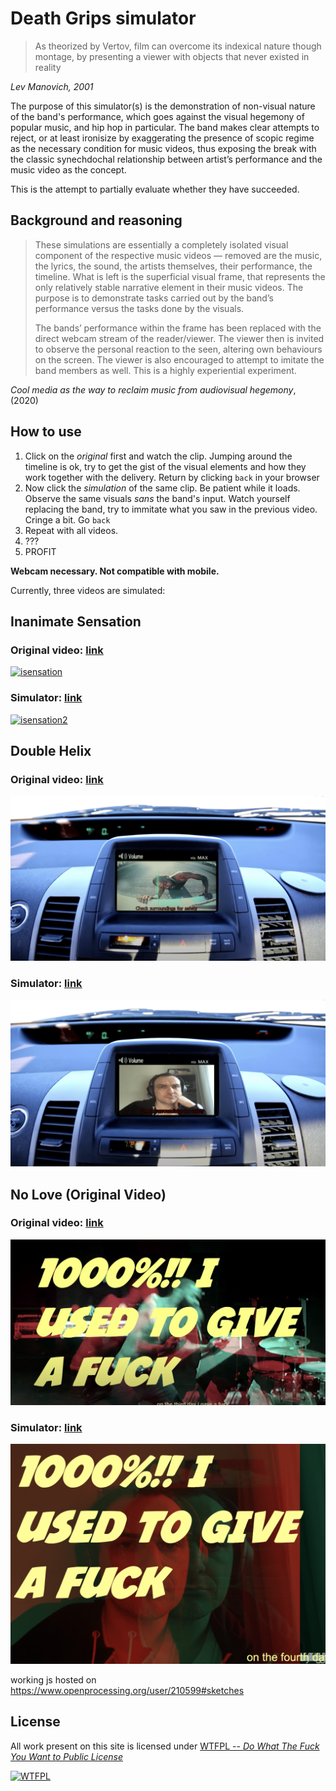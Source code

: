# Death Grips simulator


> As theorized by Vertov, film can overcome its indexical nature though montage, by presenting a viewer with objects that never existed in reality

*Lev Manovich, 2001*



The purpose of this simulator(s) is the demonstration of non-visual nature of the band's performance, which goes against the visual hegemony of popular music, and hip hop in particular. The band makes clear attempts to reject, or at least ironisize by exaggerating the presence of scopic regime as the necessary condition for music videos, thus exposing the break with the classic synechdochal relationship between artist’s performance and the music video as the concept.

This is the attempt to partially evaluate whether they have succeeded.





## Background and reasoning

>These simulations are essentially a completely isolated visual component of the respective music videos — removed are the music, the lyrics, the sound, the artists themselves, their performance, the timeline. What is left is the superficial visual frame, that represents the only relatively stable narrative element in their music videos. The purpose is to demonstrate tasks carried out by the band’s performance versus the tasks done by the visuals.
>
>The bands’ performance within the frame has been replaced with the direct webcam stream of the reader/viewer. The viewer then is invited to observe the personal reaction to the seen, altering own behaviours on the screen. The viewer is also encouraged to attempt to imitate the band members as well. This is a highly experiential experiment.

_Cool media as the way to reclaim music from audiovisual hegemony_, (2020)


## How to use

1. Click on the _original_ first and watch the clip. Jumping around the timeline is ok, try to get the gist of the visual elements and how they work together with the delivery. Return by clicking `back` in your browser
2. Now click the _simulation_ of the same clip. Be patient while it loads. Observe the same visuals _sans_ the band's input. Watch yourself replacing the band, try to immitate what you saw in the previous video. Cringe a bit. Go `back`
3. Repeat with all videos.
4. ???
5. PROFIT


**Webcam necessary. Not compatible with mobile.**



Currently, three videos are simulated:





## Inanimate Sensation

### Original video: [link](https://www.youtube.com/watch?v=r5GCn1BKkxg)

[![isensation](media/isensation.png)](https://www.youtube.com/watch?v=r5GCn1BKkxg)

### Simulator: [link](https://www.openprocessing.org/sketch/910202/embed/?plusEmbedHash=ZDg3MTgyYzI5YzU0MDFjNTM4NTZlYTZmM2NjZTQ3NzY4NmZhOTNiODI2ZWI5MmY5ZWFiNGM1ZDhmMDlmNDlkZDAzOTdmMzE5NjI0ZjYwNTEwNjg5NjQ3ODY1YjJmMzE1ZjMyYmExN2RkM2U0YWQ2ZjI1MjVmYjk5YWY5OGNmZWJ2RG11QUR0S1hXZUlJN0JOUHg0L1NKK095MVB3NHVsdTFvV0hlK1AwTjVLWnUwNHJXaHdlU3VsVzBNYmVnMCs1ZzR4Z2pYN21UbHkzVHE5bndkb0duUT09&plusEmbedTitle=true&plusEmbedFullscreen=true)

[![isensation2](media/isensation2.png)](https://www.openprocessing.org/sketch/910202/embed/?plusEmbedHash=ZDg3MTgyYzI5YzU0MDFjNTM4NTZlYTZmM2NjZTQ3NzY4NmZhOTNiODI2ZWI5MmY5ZWFiNGM1ZDhmMDlmNDlkZDAzOTdmMzE5NjI0ZjYwNTEwNjg5NjQ3ODY1YjJmMzE1ZjMyYmExN2RkM2U0YWQ2ZjI1MjVmYjk5YWY5OGNmZWJ2RG11QUR0S1hXZUlJN0JOUHg0L1NKK095MVB3NHVsdTFvV0hlK1AwTjVLWnUwNHJXaHdlU3VsVzBNYmVnMCs1ZzR4Z2pYN21UbHkzVHE5bndkb0duUT09&plusEmbedTitle=true&plusEmbedFullscreen=true)





## Double Helix

### Original video: [link](https://www.youtube.com/watch?v=tWzJhkrZm5Y)

[![dhelix](media/dhelix-1260485.png)](https://www.youtube.com/watch?v=tWzJhkrZm5Y)

### Simulator: [link](https://www.openprocessing.org/sketch/910456/embed/?plusEmbedHash=Y2EwZmE4ZjNmZTgwZTYzZTA4YTc1NmI1YmFhNmMyNjhiNjM0MWMwZGY0NjE2YzliOGZkMWVmYmViNGI4NTY4YjYwNjEzNjk2NGI1MTU1MDFhOTg2NTEyYzdjZTQwZDliYWRjZTE5ZDVmZTU5ZTRmMzg2ZDkwZjYzMDZlZTAxYTMrOWlQdTBNczBLeWlKV0R5SDhHeXB5aTJsd2tmZ3FFYlgyVVcxUjhYYVd3TWsvcVhRRkJRbmRBSWE4NUJKQmJCaVlXV0ZqbVBTd3ZkbGtBQzMzaHFmdz09&plusEmbedTitle=true&plusEmbedFullscreen=true)

[![dhelix2](media/dhelix2.png)](https://www.openprocessing.org/sketch/910456/embed/?plusEmbedHash=Y2EwZmE4ZjNmZTgwZTYzZTA4YTc1NmI1YmFhNmMyNjhiNjM0MWMwZGY0NjE2YzliOGZkMWVmYmViNGI4NTY4YjYwNjEzNjk2NGI1MTU1MDFhOTg2NTEyYzdjZTQwZDliYWRjZTE5ZDVmZTU5ZTRmMzg2ZDkwZjYzMDZlZTAxYTMrOWlQdTBNczBLeWlKV0R5SDhHeXB5aTJsd2tmZ3FFYlgyVVcxUjhYYVd3TWsvcVhRRkJRbmRBSWE4NUJKQmJCaVlXV0ZqbVBTd3ZkbGtBQzMzaHFmdz09&plusEmbedTitle=true&plusEmbedFullscreen=true)





## No Love (Original Video)

### Original video: [link](https://www.youtube.com/watch?v=2MHhLDCJ57E)

[![nlove](media/nlove.png)](https://www.youtube.com/watch?v=2MHhLDCJ57E)

### Simulator: [link](https://www.openprocessing.org/sketch/911210/embed/?plusEmbedHash=MDQyN2IzMjNlNmI1MGYyODQ3MTI2YmJmMDk1N2U5MTc2OTkxMDEyY2I1Mzg3MzI0ODkzZDJjMjM3OWU0Mjc5ZGEzY2MxMzQ3NjdjODNhZGVhMzM1OGZiNGYzNDI4OWE4YjFiNzQ3MWYzNGFiZGIyOGVmYmEzYjA3N2Y0Yjk1ZmRPeCtXalp3eGpSUHM3ckRCYTBUZm53MHRYY0VGVXhyTmt1Y2QyYjB5NU56TnBCam0zOUJuNEhFSGJIa1E2Wm5NdXUxdURQRk8rRmIxUEIwS1hpL3JwUT09&plusEmbedTitle=true&plusEmbedFullscreen=true)

[![nlove2](media/nlove2.png)](https://www.openprocessing.org/sketch/911210/embed/?plusEmbedHash=MDQyN2IzMjNlNmI1MGYyODQ3MTI2YmJmMDk1N2U5MTc2OTkxMDEyY2I1Mzg3MzI0ODkzZDJjMjM3OWU0Mjc5ZGEzY2MxMzQ3NjdjODNhZGVhMzM1OGZiNGYzNDI4OWE4YjFiNzQ3MWYzNGFiZGIyOGVmYmEzYjA3N2Y0Yjk1ZmRPeCtXalp3eGpSUHM3ckRCYTBUZm53MHRYY0VGVXhyTmt1Y2QyYjB5NU56TnBCam0zOUJuNEhFSGJIa1E2Wm5NdXUxdURQRk8rRmIxUEIwS1hpL3JwUT09&plusEmbedTitle=true&plusEmbedFullscreen=true)


working js hosted on https://www.openprocessing.org/user/210599#sketches

## License
All work present on this site is licensed under [WTFPL -- _Do What The Fuck You Want to Public License_](https://github.com/evilcloud/Death-Grips-simulator/blob/master/LICENSE.md)

<a href="http://www.wtfpl.net/"><img
       src="http://www.wtfpl.net/wp-content/uploads/2012/12/wtfpl-badge-1.png" alt="WTFPL" /></a>
